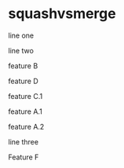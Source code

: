 # squashvsmerge
line one

line two

feature B

feature D

feature C.1

feature A.1

feature A.2

line three

Feature F